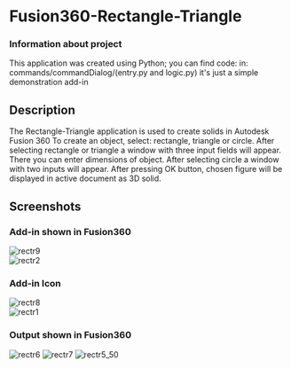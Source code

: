 # Fusion360-Rectangle-Triangle
### Information about project
This application was created using Python; you can find code: in: commands/commandDialog/(entry.py and logic.py)
it's just a simple demonstration add-in

## Description
The Rectangle-Triangle application is used to create solids in Autodesk Fusion 360
To create an object, select: rectangle, triangle or circle. After selecting rectangle or triangle a window with three input fields will appear. There you can enter dimensions of object. After selecting circle a window with two inputs will appear. 
After pressing OK button, chosen figure will be displayed in active document as 3D solid.

## Screenshots
### Add-in shown in Fusion360
![rectr9](https://user-images.githubusercontent.com/119494322/206445829-2bf43cf2-77d1-4d23-b491-9348225e3e22.PNG)<br>
![rectr2](https://user-images.githubusercontent.com/119494322/206446061-b6b8775c-7c61-48ca-bbbd-6133f0e59100.PNG)
### Add-in Icon
![rectr8](https://user-images.githubusercontent.com/119494322/206446144-90363af2-fb1f-4817-8e65-a39e8292cd3d.PNG)<br>
![rectr1](https://user-images.githubusercontent.com/119494322/206446166-1320ef3c-8e50-40f5-9632-4fef7a49652b.PNG)
### Output shown in Fusion360
![rectr6](https://user-images.githubusercontent.com/119494322/206446311-c7bebe40-7b05-4078-9da0-4a1ba2b2f700.PNG)
![rectr7](https://user-images.githubusercontent.com/119494322/206446322-78b5e209-5c4b-4ca4-843b-c69bde7b4ed2.PNG)
![rectr5_50](https://user-images.githubusercontent.com/119494322/206446941-942cfb51-7d55-49dd-ac44-f11a82b24fd5.png)
